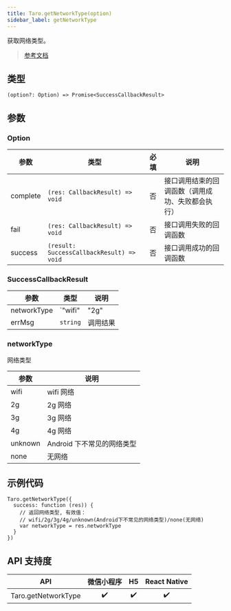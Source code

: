 ```yaml
---
title: Taro.getNetworkType(option)
sidebar_label: getNetworkType
---
```


获取网络类型。

> [参考文档](https://developers.weixin.qq.com/miniprogram/dev/api/device/network/wx.getNetworkType.html)

## 类型

```tsx
(option?: Option) => Promise<SuccessCallbackResult>
```

## 参数

### Option

| 参数 | 类型 | 必填 | 说明 |
| --- | --- | :---: | --- |
| complete | `(res: CallbackResult) => void` | 否 | 接口调用结束的回调函数（调用成功、失败都会执行） |
| fail | `(res: CallbackResult) => void` | 否 | 接口调用失败的回调函数 |
| success | `(result: SuccessCallbackResult) => void` | 否 | 接口调用成功的回调函数 |

### SuccessCallbackResult

| 参数 | 类型 | 说明 |
| --- | --- | --- |
| networkType | `"wifi" | "2g" | "3g" | "4g" | "unknown" | "none"` | 网络类型 |
| errMsg | `string` | 调用结果 |

### networkType

网络类型

| 参数 | 说明 |
| --- | --- |
| wifi | wifi 网络 |
| 2g | 2g 网络 |
| 3g | 3g 网络 |
| 4g | 4g 网络 |
| unknown | Android 下不常见的网络类型 |
| none | 无网络 |

## 示例代码

```tsx
Taro.getNetworkType({
  success: function (res)) {
    // 返回网络类型, 有效值：
    // wifi/2g/3g/4g/unknown(Android下不常见的网络类型)/none(无网络)
    var networkType = res.networkType
  }
})
```

## API 支持度

| API | 微信小程序 | H5 | React Native |
| :---: | :---: | :---: | :---: |
| Taro.getNetworkType | ✔️ | ✔️ | ✔️ |

